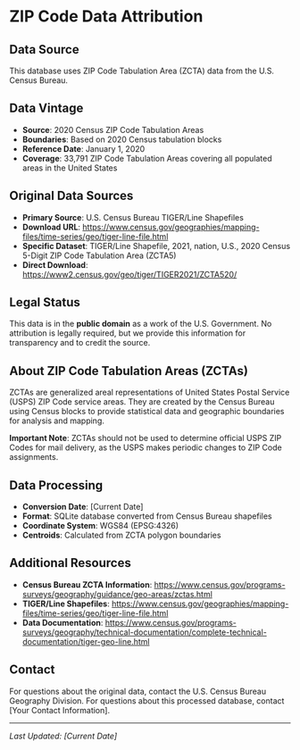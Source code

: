 # ZIP Code Data Attribution

## Data Source
This database uses ZIP Code Tabulation Area (ZCTA) data from the U.S. Census Bureau.

## Data Vintage
- **Source**: 2020 Census ZIP Code Tabulation Areas
- **Boundaries**: Based on 2020 Census tabulation blocks
- **Reference Date**: January 1, 2020
- **Coverage**: 33,791 ZIP Code Tabulation Areas covering all populated areas in the United States

## Original Data Sources
- **Primary Source**: U.S. Census Bureau TIGER/Line Shapefiles
- **Download URL**: https://www.census.gov/geographies/mapping-files/time-series/geo/tiger-line-file.html
- **Specific Dataset**: TIGER/Line Shapefile, 2021, nation, U.S., 2020 Census 5-Digit ZIP Code Tabulation Area (ZCTA5)
- **Direct Download**: https://www2.census.gov/geo/tiger/TIGER2021/ZCTA520/

## Legal Status
This data is in the **public domain** as a work of the U.S. Government. No attribution is legally required, but we provide this information for transparency and to credit the source.

## About ZIP Code Tabulation Areas (ZCTAs)
ZCTAs are generalized areal representations of United States Postal Service (USPS) ZIP Code service areas. They are created by the Census Bureau using Census blocks to provide statistical data and geographic boundaries for analysis and mapping.

**Important Note**: ZCTAs should not be used to determine official USPS ZIP Codes for mail delivery, as the USPS makes periodic changes to ZIP Code assignments.

## Data Processing
- **Conversion Date**: [Current Date]
- **Format**: SQLite database converted from Census Bureau shapefiles
- **Coordinate System**: WGS84 (EPSG:4326)
- **Centroids**: Calculated from ZCTA polygon boundaries

## Additional Resources
- **Census Bureau ZCTA Information**: https://www.census.gov/programs-surveys/geography/guidance/geo-areas/zctas.html
- **TIGER/Line Shapefiles**: https://www.census.gov/geographies/mapping-files/time-series/geo/tiger-line-file.html
- **Data Documentation**: https://www.census.gov/programs-surveys/geography/technical-documentation/complete-technical-documentation/tiger-geo-line.html

## Contact
For questions about the original data, contact the U.S. Census Bureau Geography Division.
For questions about this processed database, contact [Your Contact Information].

---
*Last Updated: [Current Date]*